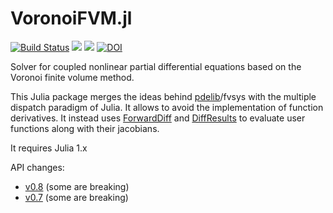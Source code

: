 VoronoiFVM.jl
===============

[![Build Status](https://img.shields.io/travis/j-fu/VoronoiFVM.jl/master.svg?label=Linux+MacOSX+Windows)](https://travis-ci.org/j-fu/VoronoiFVM.jl)
[![](https://img.shields.io/badge/docs-stable-blue.svg)](https://j-fu.github.io/VoronoiFVM.jl/stable)
[![](https://img.shields.io/badge/docs-dev-blue.svg)](https://j-fu.github.io/VoronoiFVM.jl/dev)
[![DOI](https://zenodo.org/badge/DOI/10.5281/zenodo.3529808.svg)](https://doi.org/10.5281/zenodo.3529808)


Solver for coupled nonlinear partial differential equations based on the Voronoi finite volume method.


This Julia package merges the ideas behind [pdelib](http://www.wias-berlin.de/software/pdelib/?lang=0)/fvsys with the multiple dispatch paradigm of Julia. It allows to avoid the implementation of function derivatives.  It instead uses [ForwardDiff](https://github.com/JuliaDiff/ForwardDiff.jl) and [DiffResults](https://github.com/JuliaDiff/DiffResults.jl) to evaluate user functions along with their jacobians.


It requires Julia 1.x

API changes:

- [v0.8](https://j-fu.github.io/VoronoiFVM.jl/v0.8/changes/) (some are breaking)
- [v0.7](https://j-fu.github.io/VoronoiFVM.jl/v0.7/changes/) (some are breaking)


